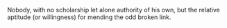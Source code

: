 Nobody, with no scholarship let alone authority of his own, but the relative aptitude (or willingness) for mending the odd broken link.